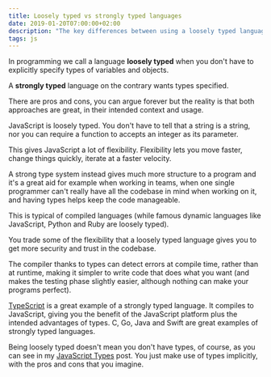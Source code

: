 ```yaml
---
title: Loosely typed vs strongly typed languages
date: 2019-01-20T07:00:00+02:00
description: "The key differences between using a loosely typed language compared to a strongly typed languages"
tags: js
---
```


In programming we call a language **loosely typed** when you don't have to explicitly specify types of variables and objects.

A **strongly typed** language on the contrary wants types specified.

There are pros and cons, you can argue forever but the reality is that both approaches are great, in their intended context and usage.

JavaScript is loosely typed. You don't have to tell that a string is a string, nor you can require a function to accepts an integer as its parameter.

This gives JavaScript a lot of flexibility. Flexibility lets you move faster, change things quickly, iterate at a faster velocity.

A strong type system instead gives much more structure to a program and it's a great aid for example when working in teams, when one single programmer can't really have all the codebase in mind when working on it, and having types helps keep the code manageable.

This is typical of compiled languages (while famous dynamic languages like JavaScript, Python and Ruby are loosely typed).

You trade some of the flexibility that a loosely typed language gives you to get more security and trust in the codebase.

The compiler thanks to types can detect errors at compile time, rather than at runtime, making it simpler to write code that does what you want (and makes the testing phase slightly easier, although nothing can make your programs perfect).

[TypeScript](/typescript/) is a great example of a strongly typed language. It compiles to JavaScript, giving you the benefit of the JavaScript platform plus the intended advantages of types. C, Go, Java and Swift are great examples of strongly typed languages.

Being loosely typed doesn't mean you don't have types, of course, as you can see in my [JavaScript Types](/javascript-types/) post. You just make use of types implicitly, with the pros and cons that you imagine.
